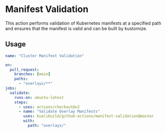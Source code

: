 # Manifest Validation

This action performs validation of Kubernetes manifests at a specified path and ensures that the manifest is valid and can be built by kustomize.

## Usage

```yaml
name: "Cluster Manifest Validation"

on:
  pull_request:
    branches: [main]
    paths:
      - "overlays/**"
jobs:
  validate:
    runs-on: ubuntu-latest
    steps:
      - uses: actions/checkout@v2
      - name: "Validate Overlay Manifests"
        uses: kualibuild/github-actions/manifest-validation@master
        with:
          path: "overlays/"
```
